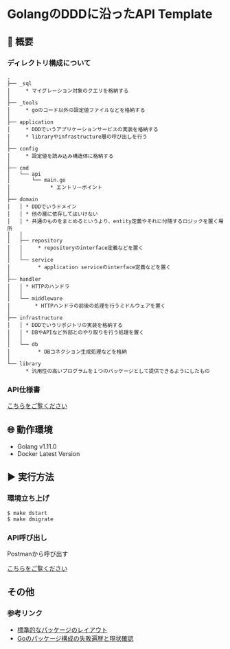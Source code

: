 # GolangのDDDに沿ったAPI Template

## 📌 概要
### ディレクトリ構成について
```
.
├── _sql
│     * マイグレーション対象のクエリを格納する
│
├── _tools
│     * goのコード以外の設定値ファイルなどを格納する
│
├── application
│     * DDDでいうアプリケーションサービスの実装を格納する
│     * libraryやinfrastructure層の呼び出しを行う
│
├── config
│     * 設定値を読み込み構造体に格納する
│
├── cmd
│   └── api
│       └── main.go
│             * エントリーポイント
│ 
├── domain
│   │ * DDDでいうドメイン
│   │ * 他の層に依存してはいけない
│   │ * 共通のものをまとめるというより、entity定義やそれに付随するロジックを置く場所
│   │
│   ├── repository
│   │     * repositoryのinterface定義などを置く
│   │
│   └── service
│         * application serviceのinterface定義などを置く
│ 
├── handler
│   │ * HTTPのハンドラ
│   │
│   └── middleware
│        * HTTPハンドラの前後の処理を行うミドルウェアを置く
│
├── infrastructure
│   │ * DDDでいうリポジトリの実装を格納する
│   │ * DBやAPIなど外部とのやり取りを行う処理を置く
│   │
│   └── db
│         * DBコネクション生成処理などを格納
│
└── library
      * 汎用性の高いプログラムを１つのパッケージとして提供できるようにしたもの
```

### API仕様書
[こちらをご覧ください](https://documenter.getpostman.com/view/2534584/RWTpswZX)

## 🌐 動作環境 
* Golang v1.11.0
* Docker Latest Version

## ▶️ 実行方法
### 環境立ち上げ
```
$ make dstart
$ make dmigrate
```

### API呼び出し
Postmanから呼び出す

[こちらをご覧ください](https://documenter.getpostman.com/view/2534584/RWTpswZX)


## その他
### 参考リンク
* [標準的なパッケージのレイアウト](http://allishackedoff.hatenablog.com/entry/2016/08/23/015016)
* [Goのパッケージ構成の失敗遍歴と現状確認](https://medium.com/@timakin/go%E3%81%AE%E3%83%91%E3%83%83%E3%82%B1%E3%83%BC%E3%82%B8%E6%A7%8B%E6%88%90%E3%81%AE%E5%A4%B1%E6%95%97%E9%81%8D%E6%AD%B4%E3%81%A8%E7%8F%BE%E7%8A%B6%E7%A2%BA%E8%AA%8D-fc6a4369337)
